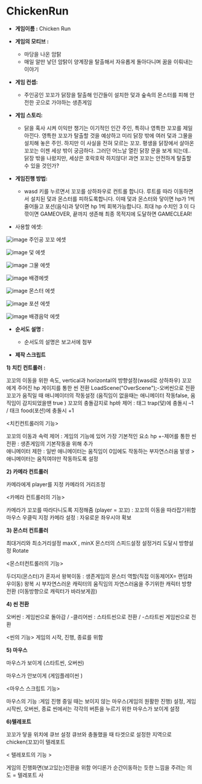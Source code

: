 # ChickenRun

- **게임이름 :** Chicken Run

- **게임의 모티브 :**
  - 마당을 나온 암탉
  - 매일 알만 낳던 암탉이 양계장을 탈출해서 자유롭게 돌아다니며 꿈을 이뤄내는 이야기

- **게임 컨셉:**
  - 주인공인 꼬꼬가 닭장을 탈출해 인간들이 설치한 덫과 숲속의 몬스터를 피해 안전한 곳으로 가야하는 생존게임

- **게임 스토리:**
  - 닭을 혹사 시켜 이익만 챙기는 이기적인 인간 주인, 특히나 영특한 꼬꼬를 제일 아낀다. 영특한 꼬꼬가 탈출할 것을 예상하고 미리 닭장 밖에 여러 덫과 그물을 설치해 놓은 주인. 하지만 이 사실을 전혀 모르는 꼬꼬. 평생을 닭장에서 살아온 꼬꼬는 이젠 세상 밖이 궁금하다. 그러던 어느날 열린 닭장 문을 보게 되는데.. 닭장 밖을 나왔지만, 세상은 호락호락 하지않다! 과연 꼬꼬는 안전하게 탈출할 수 있을 것인가?

- **게임진행 방법:**
  - wasd 키를 누르면서 꼬꼬를 상하좌우로 컨트롤 합니다. 루트를 따라 이동하면서 설치된 덫과 몬스터를 피하도록합니다. 이때 덫과 몬스터와 닿이면 hp가 1씩 줄어들고 포션(음식)과 닿이면 hp 1씩 회복가능합니다. 최대 hp 수치인 3 이 다 깎이면 GAMEOVER, 끝까지 생존해 최종 목적지에 도달하면 GAMECLEAR!  
 
 
 
 
 - 사용할 에셋:

![image](https://user-images.githubusercontent.com/84612961/120946418-64234200-c777-11eb-8b5d-66be73d04ef9.png)
주인공 꼬꼬 에셋

![image](https://user-images.githubusercontent.com/84612961/120946457-8ae17880-c777-11eb-88e5-9618165af134.png)
덫 에셋

![image](https://user-images.githubusercontent.com/84612961/121801753-e29a4b00-cc73-11eb-951b-052310b44fc4.png)
그물 에셋

![image](https://user-images.githubusercontent.com/84612961/120946478-a0ef3900-c777-11eb-94b6-ff1615fdd5c0.png)
배경에셋

![image](https://user-images.githubusercontent.com/84612961/120946492-b19faf00-c777-11eb-9a5f-34aea5ac3a06.png)
몬스터 에셋

![image](https://user-images.githubusercontent.com/84612961/120946522-c2e8bb80-c777-11eb-8d1e-e0a5f24c57ab.png)
포션 에셋

![image](https://user-images.githubusercontent.com/84612961/121801652-50924280-cc73-11eb-99db-c9b54dbc6b53.png)
배경음악 에셋


- **순서도 설명 :**
  - 순서도의 설명은 보고서에 첨부

- **제작 스크립트**

**1) 치킨 컨트롤러 :** 

꼬꼬의 이동을 위한 속도, vertical과 horizontal의 방향설정(wasd로 상하좌우)
꼬꼬에게 주어진 hp 게이지를 통한 씬 전환 LoadScene("OverScene");-오버씬으로 전환
꼬꼬가 움직일 때 애니메이터의 작동설정 (움직임이 없을때는 애니메이터 작동false, 움직임이 감지되었을땐 true )
꼬꼬의 충돌감지로 hp바 제어 : 태그 trap(덫)에 충돌시 –1 / 태크 food(포션)에 충돌시 +1 

<치킨컨트롤러의 기능> 

꼬꼬의 이동과 속력 제어 : 게임의 기능에 있어 가장 기본적인 요소 
hp +-제어를 통한 씬 전환 : 생존게임의 기본작동을 위해 추가  
애니메이터 제한 : 일반 애니메이터는 움직임이 0임에도 작동하는 부자연스러움 발생 > 애니메이터는 움직여야만 작동하도록 설정 


**2) 카메라 컨트롤러**

카메라에게 player를 지정 
카메라의 거리조정 

<카메라 컨트롤러의 기능>

카메라가 꼬꼬를 따라다니도록 지정해줌 (player = 꼬꼬) : 꼬꼬의 이동을 따라잡기위함 
마우스 우클릭 지정 카메라 설정 : 자유로운 좌우시야 확보 

**3) 몬스터 컨트롤러**

최대거리와 최소거리설정 maxX , minX
몬스터의 스피드설정 
설정거리 도달시 방향설정 Rotate 

<몬스터컨트롤러의 기능>

두더지(몬스터)가 혼자서 왕복이동 : 생존게임의 몬스터 역할(직접 이동제어X= 랜덤좌우이동) 
왕복 시 부자연스러운 캐릭터의 움직임의 자연스러움을 주기위한 캐릭터 방향전환
(이동방향으로 캐릭터가 바라보게끔)

**4) 씬 전환** 

오버씬 : 게임씬으로 돌아감 / -클리어씬 : 스타트씬으로 전환 / -스타트씬 게임씬으로 전환 

<씬의 기능>
게임의 시작, 진행, 종료를 위함 

**5) 마우스**

마우스가 보이게  (스타트씬, 오버씬)                         

마우스가 안보이게 (게임플레이씬 )


<마우스 스크립트 기능>

마우스의 기능 :게임 진행 중일 때는 보이지 않는 마우스(게임의 원활한 진행) 설정, 게임 시작씬, 오버씬, 종료 씬에서는 각각의 버튼을 누르기 위한 마우스가 보이게 설정 


**6)텔레포트** 

 꼬꼬가 닿을 위치에 큐브 설정 
 큐브와 충돌했을 때 타겟으로 설정한 지역으로 chicken(꼬꼬)이 텔레포트 

< 텔레포트의 기능 >

게임의 진행화면(보고있는)전환을 위함
어디론가 순간이동하는 듯한 느낌을 주려는 의도 = 텔레포트 사



